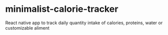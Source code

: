 # minimalist-calorie-tracker
React native app to track daily quantity intake of calories, proteins, water or customizable aliment
